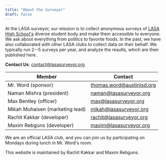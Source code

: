 ```yaml
---
title: "About the Surveyor"
draft: false
---
```


At the LASA surveyor, our mission is to collect anonymous surveys of [LASA High School's](https://lasa.austinschools.org)
diverse student body and make them accessible to everyone. We ask about everything from politics to favorite foods. In the
past, we have also collaborated with other LASA clubs to collect data on their behalf. We typically run 2--5 surveys per
year, and analyze the results, which are then published here.

**Contact Us**: contact@lasasurveyor.org

| Member                          | Contact                           |
| ------------------------------- | --------------------------------- |
| Mr. Word (sponsor)              | thomas.word@austinisd.org         |
| Naman Mishra (president)        | naman@lasasurveyor.org            |
| Max Bentley (officer)           | max@lasasurveyor.org              |
| Mikah Muhaisen (marketing lead) | mikah@lasasurveyor.org            |
| Rachit Kakkar (developer)       | rachit@lasasurveyor.org           |
| Maxim Rebguns (developer)       | maxim@lasasurveyor.org            |

We are an official LASA club, and you can join us by participating on Mondays during lunch in Mr. Word's room.

This website is maintained by Rachit Kakkar and Maxim Rebguns.

